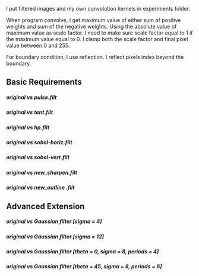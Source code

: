 I put filtered images and my own convolution kernels in experiments folder.

When program convolve, I get maximum value of either sum of positive weights and sum of the negative weights. Using the absolute value of maximum value as scale factor. I need to make sure scale factor equal to 1 if the maximum value equal to 0. I clamp both the scale factor and final pixel value between 0 and 255.

For boundary condition, I use reflection. I reflect pixels index beyond the boundary.

## Basic Requirements

##### original vs pulse.filt

##### original vs tent.filt

##### original vs hp.filt

##### original vs sobol-horiz.filt

##### original vs sobol-vert.filt

##### original vs new_sharpen.filt

##### original vs new_outline .filt

## Advanced Extension

##### original vs Gaussian filter [sigma = 4]

##### original vs Gaussian filter [sigma = 12]

##### original vs Gaussian filter [theta = 0, sigma = 8, periods = 4]

##### original vs Gaussian filter [theta = 45, sigma = 8, periods = 8]
